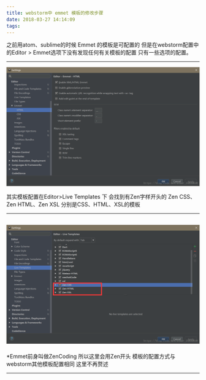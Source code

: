 ```yaml
---
title: webstorm中 emmet 模板的修改步骤
date: 2018-03-27 14:14:09
tags:
---
```


之前用atom、sublime的时候 Emmet 的模板是可配置的 但是在webstorm配置中的Editor > Emmet选项下没有发现任何有关模板的配置 只有一些选项的配置。

<!-- more -->

---

![webstorm Emmet相关配置](/images/posts/20180327135651291.png)


其实模板配置在Editor>Live Templates 下 会找到有Zen字样开头的 Zen CSS、 Zen HTML、Zen XSL 分别是CSS、HTML、XSL的模板

---
![模板配置](/images/posts/20180327140915194.png)
---
*Emmet前身叫做ZenCoding 所以这里会用Zen开头 模板的配置方式与webstorm其他模板配置相同 这里不再赘述



---
